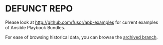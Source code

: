 # DEFUNCT REPO
Please look at http://github.com/fusor/apb-examples for current examples of Ansible Playbook Bundles.

For ease of browsing historical data, you can browse the [archived branch](https://github.com/fusor/archived-ansibleapp-library/tree/archived).
